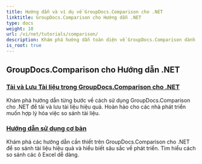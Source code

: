 ```yaml
---
title: Hướng dẫn và ví dụ về GroupDocs.Comparison cho .NET
linktitle: GroupDocs.Comparison cho Hướng dẫn .NET
type: docs
weight: 10
url: /vi/net/tutorials/comparison/
description: Khám phá hướng dẫn toàn diện về GroupDocs.Comparison dành cho .NET, giúp so sánh, quản lý và tích hợp tài liệu và thư mục hiệu quả, dễ dàng.
is_root: true
---
```


## GroupDocs.Comparison cho Hướng dẫn .NET 
### [Tải và Lưu Tài liệu trong GroupDocs.Comparison cho .NET](./load-and-save-documents/)
Khám phá hướng dẫn từng bước về cách sử dụng GroupDocs.Comparison cho .NET để tải và lưu tài liệu hiệu quả. Hoàn hảo cho các nhà phát triển muốn hợp lý hóa việc so sánh tài liệu.
### [Hướng dẫn sử dụng cơ bản](./guide-to-basic-usage/)
Khám phá các hướng dẫn cần thiết trên GroupDocs.Comparison cho .NET để so sánh tài liệu hiệu quả và hiểu biết sâu sắc về phát triển. Tìm hiểu cách so sánh các ô Excel dễ dàng.